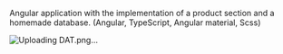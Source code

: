 Angular application with the implementation of a product section and a homemade database. (Angular, TypeScript, Angular material, Scss)

![Uploading DAT.png…]()
